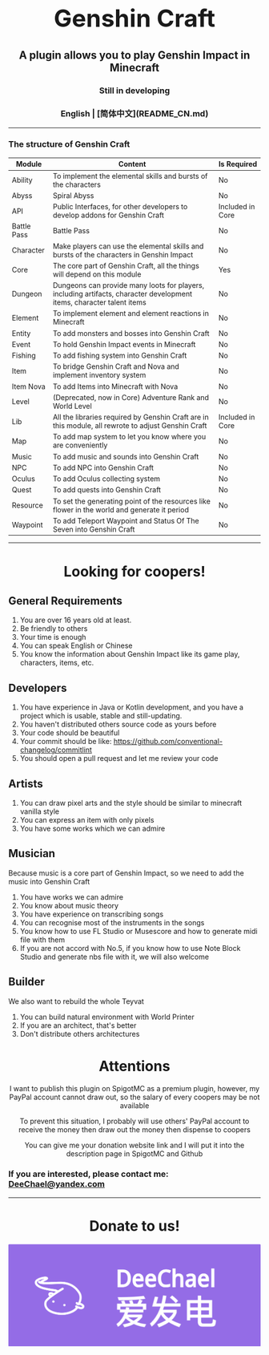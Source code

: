 <h1 align="center" style="font-size: 48px">Genshin Craft</h1>
<h2 align="center">A plugin allows you to play Genshin Impact in Minecraft</h2>
<h3 align="center">Still in developing</h3>

<h3 align="center">English | [简体中文](README_CN.md)</h3>

---

### The structure of Genshin Craft

| Module      | Content                                                                                                               | Is Required      |
|-------------|-----------------------------------------------------------------------------------------------------------------------|------------------|
| Ability     | To implement the elemental skills and bursts of the characters                                                        | No               |
| Abyss       | Spiral Abyss                                                                                                          | No               |
| API         | Public Interfaces, for other developers to develop addons for Genshin Craft                                           | Included in Core |
| Battle Pass | Battle Pass                                                                                                           | No               |
| Character   | Make players can use the elemental skills and bursts of the characters in Genshin Impact                              | No               |
| Core        | The core part of Genshin Craft, all the things will depend on this module                                             | Yes              |
| Dungeon     | Dungeons can provide many loots for players, including artifacts, character development items, character talent items | No               |
| Element     | To implement element and element reactions in Minecraft                                                               | No               |
| Entity      | To add monsters and bosses into Genshin Craft                                                                         | No               |
| Event       | To hold Genshin Impact events in Minecraft                                                                            | No               |
| Fishing     | To add fishing system into Genshin Craft                                                                              | No               |
| Item        | To bridge Genshin Craft and Nova and implement inventory system                                                       | No               |
 | Item Nova   | To add Items into Minecraft with Nova                                                                                 | No               |
 | Level       | (Deprecated, now in Core) Adventure Rank and World Level                                                              | No               |
| Lib         | All the libraries required by Genshin Craft are in this module, all rewrote to adjust Genshin Craft                   | Included in Core |
| Map         | To add map system to let you know where you are conveniently                                                          | No               |
| Music       | To add music and sounds into Genshin Craft                                                                            | No               |
| NPC         | To add NPC into Genshin Craft                                                                                         | No               |
| Oculus      | To add Oculus collecting system                                                                                       | No               |
| Quest       | To add quests into Genshin Craft                                                                                      | No               |
| Resource    | To set the generating point of the resources like flower in the world and generate it period                          | No               |
| Waypoint    | To add Teleport Waypoint and Status Of The Seven into Genshin Craft                                                   | No               |

---

<h1 align="center">Looking for coopers!</h1>

## General Requirements
1. You are over 16 years old at least.
2. Be friendly to others
3. Your time is enough
4. You can speak English or Chinese
5. You know the information about Genshin Impact like its game play, characters, items, etc.

## Developers
1. You have experience in Java or Kotlin development, and you have a project which is usable, stable and still-updating.
2. You haven't distributed others source code as yours before
3. Your code should be beautiful
4. Your commit should be like: https://github.com/conventional-changelog/commitlint
5. You should open a pull request and let me review your code

## Artists
1. You can draw pixel arts and the style should be similar to minecraft vanilla style
2. You can express an item with only pixels
3. You have some works which we can admire

## Musician
Because music is a core part of Genshin Impact, so we need to add the music into Genshin Craft
1. You have works we can admire
2. You know about music theory
3. You have experience on transcribing songs
4. You can recognise most of the instruments in the songs
5. You know how to use FL Studio or Musescore and how to generate midi file with them
6. If you are not accord with No.5, if you know how to use Note Block Studio and generate nbs file with it, we will also welcome

## Builder
We also want to rebuild the whole Teyvat
1. You can build natural environment with World Printer
2. If you are an architect, that's better
3. Don't distribute others architectures

<h1 align="center">Attentions</h1>
<p align="center">I want to publish this plugin on SpigotMC as a premium plugin, however, my PayPal account cannot draw out, so the salary of every coopers may be not available</p>
<p align="center">To prevent this situation, I probably will use others' PayPal account to receive the money then draw out the money then dispense to coopers</p>
<p align="center">You can give me your donation website link and I will put it into the description page in SpigotMC and Github</p>

### If you are interested, please contact me: DeeChael@yandex.com

---

<h1 align="center">Donate to us!</h1>

[![DeeChael's Afdian](https://github.com/DeeChael/DeeChael/blob/master/deechael_afd.png?raw=true)](https://afdian.net/a/GedStudio)